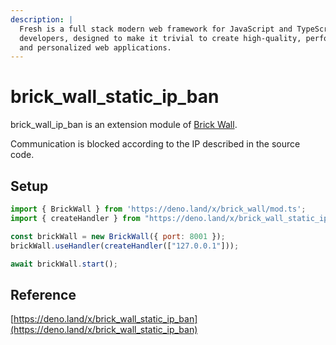 ```yaml
---
description: |
  Fresh is a full stack modern web framework for JavaScript and TypeScript
  developers, designed to make it trivial to create high-quality, performant,
  and personalized web applications.
---
```


# brick_wall_static_ip_ban

brick_wall_ip_ban is an extension module of [Brick Wall](https://brickwall.deno.dev).

Communication is blocked according to the IP described in the source code.

## Setup

```js
import { BrickWall } from 'https://deno.land/x/brick_wall/mod.ts';
import { createHandler } from "https://deno.land/x/brick_wall_static_ip_ban/mod.ts";

const brickWall = new BrickWall({ port: 8001 });
brickWall.useHandler(createHandler(["127.0.0.1"]));

await brickWall.start();
```

## Reference

[https://deno.land/x/brick_wall_static_ip_ban](https://deno.land/x/brick_wall_static_ip_ban)
